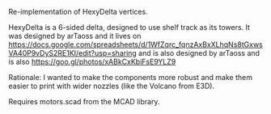 Re-implementation of HexyDelta vertices.

HexyDelta is a 6-sided delta, designed to use shelf track as its towers. It was designed by arTaoss and it lives on 
https://docs.google.com/spreadsheets/d/1WfZqrc_fqnzAxBxXLhqNs8tGxwsVA40P9vDyS2RE1KI/edit?usp=sharing and is also designed by arTaoss and is also https://goo.gl/photos/xABkCxKbiFsE9YLZ9

Rationale: I wanted to make the components more robust and make them easier to print with wider nozzles (like the Volcano from E3D). 


Requires motors.scad from the MCAD library.
